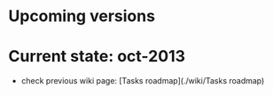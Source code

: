 # Upcoming versions

# Current state: oct-2013
- check previous wiki page: [Tasks roadmap](./wiki/Tasks roadmap)